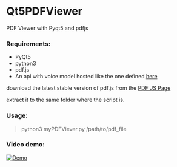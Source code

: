 # Qt5PDFViewer
PDF Viewer with Pyqt5 and pdfjs

### Requirements:
- PyQt5
- python3
- pdf.js
- An api with voice model hosted like the one defined [here](https://huggingface.co/spaces/rushic24/Priyanka-Chopra-TTS/blob/main/api_app.py) 

download the latest stable version of pdf.js from the [PDF JS Page](https://mozilla.github.io/pdf.js/getting_started/#download)

extract it to the same folder where the script is.

### Usage:

> python3 myPDFViever.py /path/to/pdf_file

### Video demo:

[![Demo](https://img.youtube.com/vi/BLYl0B5jKPA/0.jpg)](https://odysee.com/@rushi:2/Qt5PDFViewer-with-custom-tts-demo:e)
